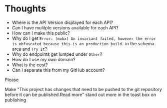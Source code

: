 # Thoughts

* Where is the API Version displayed for each API?
* Can I have mulitple versions available for each API?
* How can I make this public?
* Why do I get `Error: [mobx] An invariant failed, however the error is obfuscated because this is an production build.` in the schema area and `Try It`?
* Why do endpoints get lumped under `Other`?
* How do I use my own domain?
* What is the cost?
* Can I separate this from my GitHub account?


Please

Make "This project has changes that need to be pushed to the git repository before it can be published.Read more" stand out more in the toast box on publishing

